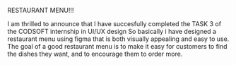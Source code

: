 RESTAURANT MENU!!!


I am thrilled to announce that I have succesfully completed the TASK 3 of the CODSOFT internship in UI/UX design So basically i have 
designed a restaurant menu using figma that is both visually appealing and easy to use.
The goal of a good restaurant menu is to make it easy for customers to find the dishes they want, and to
encourage them to order more.
